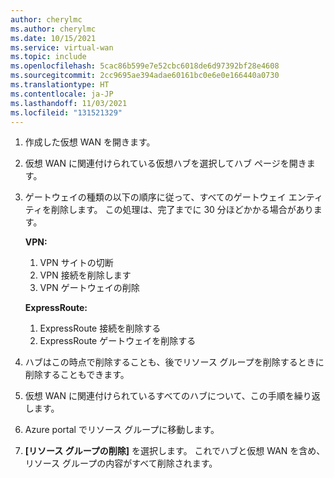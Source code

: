```yaml
---
author: cherylmc
ms.author: cherylmc
ms.date: 10/15/2021
ms.service: virtual-wan
ms.topic: include
ms.openlocfilehash: 5cac86b599e7e52cbc6018de6d97392bf28e4608
ms.sourcegitcommit: 2cc9695ae394adae60161bc0e6e0e166440a0730
ms.translationtype: HT
ms.contentlocale: ja-JP
ms.lasthandoff: 11/03/2021
ms.locfileid: "131521329"
---
```

1. 作成した仮想 WAN を開きます。

1. 仮想 WAN に関連付けられている仮想ハブを選択してハブ ページを開きます。

1. ゲートウェイの種類の以下の順序に従って、すべてのゲートウェイ エンティティを削除します。 この処理は、完了までに 30 分ほどかかる場合があります。

    **VPN:**  
   1. VPN サイトの切断  
   1. VPN 接続を削除します  
   1. VPN ゲートウェイの削除  

    **ExpressRoute:**  
   1. ExpressRoute 接続を削除する  
   1. ExpressRoute ゲートウェイを削除する  

1. ハブはこの時点で削除することも、後でリソース グループを削除するときに削除することもできます。

1. 仮想 WAN に関連付けられているすべてのハブについて、この手順を繰り返します。

1. Azure portal でリソース グループに移動します。

1. **[リソース グループの削除]** を選択します。 これでハブと仮想 WAN を含め、リソース グループの内容がすべて削除されます。